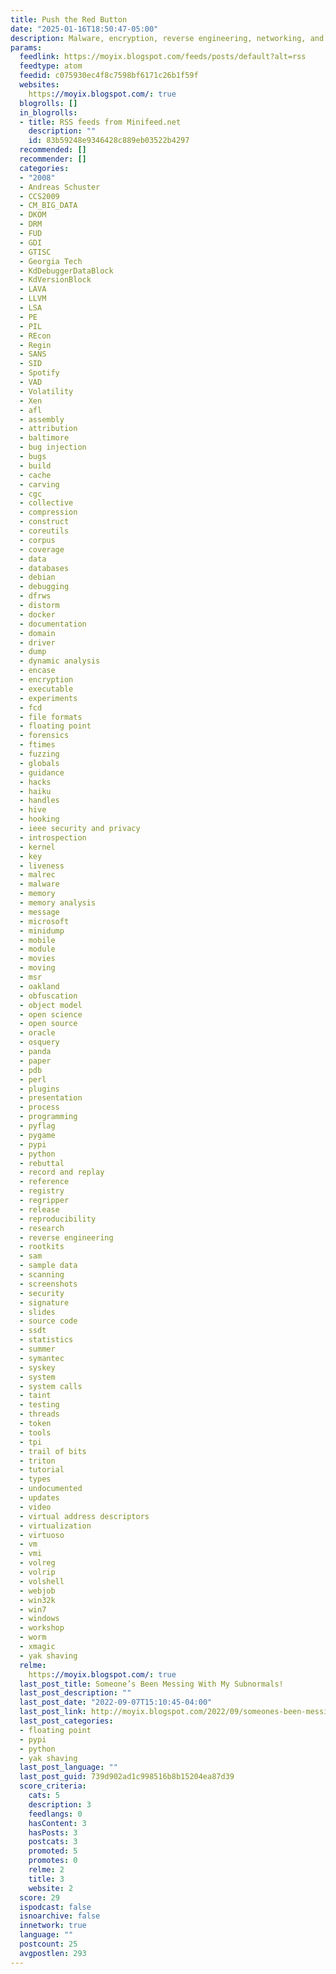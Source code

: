 ```yaml
---
title: Push the Red Button
date: "2025-01-16T18:50:47-05:00"
description: Malware, encryption, reverse engineering, networking, and other arcana.
params:
  feedlink: https://moyix.blogspot.com/feeds/posts/default?alt=rss
  feedtype: atom
  feedid: c075930ec4f8c7598bf6171c26b1f59f
  websites:
    https://moyix.blogspot.com/: true
  blogrolls: []
  in_blogrolls:
  - title: RSS feeds from Minifeed.net
    description: ""
    id: 83b59248e9346428c889eb03522b4297
  recommended: []
  recommender: []
  categories:
  - "2008"
  - Andreas Schuster
  - CCS2009
  - CM_BIG_DATA
  - DKOM
  - DRM
  - FUD
  - GDI
  - GTISC
  - Georgia Tech
  - KdDebuggerDataBlock
  - KdVersionBlock
  - LAVA
  - LLVM
  - LSA
  - PE
  - PIL
  - REcon
  - Regin
  - SANS
  - SID
  - Spotify
  - VAD
  - Volatility
  - Xen
  - afl
  - assembly
  - attribution
  - baltimore
  - bug injection
  - bugs
  - build
  - cache
  - carving
  - cgc
  - collective
  - compression
  - construct
  - coreutils
  - corpus
  - coverage
  - data
  - databases
  - debian
  - debugging
  - dfrws
  - distorm
  - docker
  - documentation
  - domain
  - driver
  - dump
  - dynamic analysis
  - encase
  - encryption
  - executable
  - experiments
  - fcd
  - file formats
  - floating point
  - forensics
  - ftimes
  - fuzzing
  - globals
  - guidance
  - hacks
  - haiku
  - handles
  - hive
  - hooking
  - ieee security and privacy
  - introspection
  - kernel
  - key
  - liveness
  - malrec
  - malware
  - memory
  - memory analysis
  - message
  - microsoft
  - minidump
  - mobile
  - module
  - movies
  - moving
  - msr
  - oakland
  - obfuscation
  - object model
  - open science
  - open source
  - oracle
  - osquery
  - panda
  - paper
  - pdb
  - perl
  - plugins
  - presentation
  - process
  - programming
  - pyflag
  - pygame
  - pypi
  - python
  - rebuttal
  - record and replay
  - reference
  - registry
  - regripper
  - release
  - reproducibility
  - research
  - reverse engineering
  - rootkits
  - sam
  - sample data
  - scanning
  - screenshots
  - security
  - signature
  - slides
  - source code
  - ssdt
  - statistics
  - summer
  - symantec
  - syskey
  - system
  - system calls
  - taint
  - testing
  - threads
  - token
  - tools
  - tpi
  - trail of bits
  - triton
  - tutorial
  - types
  - undocumented
  - updates
  - video
  - virtual address descriptors
  - virtualization
  - virtuoso
  - vm
  - vmi
  - volreg
  - volrip
  - volshell
  - webjob
  - win32k
  - win7
  - windows
  - workshop
  - worm
  - xmagic
  - yak shaving
  relme:
    https://moyix.blogspot.com/: true
  last_post_title: Someone’s Been Messing With My Subnormals!
  last_post_description: ""
  last_post_date: "2022-09-07T15:10:45-04:00"
  last_post_link: http://moyix.blogspot.com/2022/09/someones-been-messing-with-my-subnormals.html
  last_post_categories:
  - floating point
  - pypi
  - python
  - yak shaving
  last_post_language: ""
  last_post_guid: 739d902ad1c998516b8b15204ea87d39
  score_criteria:
    cats: 5
    description: 3
    feedlangs: 0
    hasContent: 3
    hasPosts: 3
    postcats: 3
    promoted: 5
    promotes: 0
    relme: 2
    title: 3
    website: 2
  score: 29
  ispodcast: false
  isnoarchive: false
  innetwork: true
  language: ""
  postcount: 25
  avgpostlen: 293
---
```

